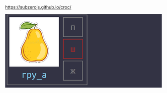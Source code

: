 [ https://subzerojs.github.io/croc/ ](https://subzerojs.github.io/guess-the-letter/)

![](./cover.png)